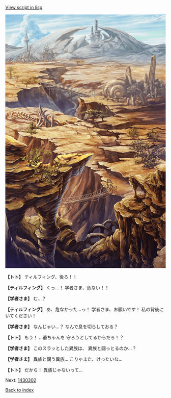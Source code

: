 [View script in lisp](../scripts/1430102.txt)

![004_wildland.png](../images/backgrounds/004_wildland.png)

**【トト】**
ティルフィング、後ろ！！

**【ティルフィング】**
くっ…！
学者さま、危ない！！

**【学者さま】**
む…？

**【ティルフィング】**
あ、危なかった…っ！
学者さま、お願いです！
私の背後にいてください！

**【学者さま】**
なんじゃい…？
なんで息を切らしておる？

**【トト】**
もう！
…爺ちゃんを
守ろうとしてるからだろ！？

**【学者さま】**
このスラッとした異族は、
異族と闘っとるのか…？

**【学者さま】**
異族と闘う異族…
こりゃまた、けったいな…

**【トト】**
だから！
異族じゃないって…

Next: [1430302](1430302.md)

[Back to index](index.md)
